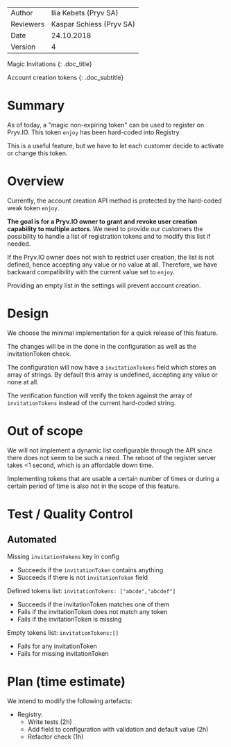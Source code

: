 |         |                       |
| ------- | --------------------- |
| Author  | Ilia Kebets (Pryv SA) |
| Reviewers | Kaspar Schiess (Pryv SA) |
| Date    | 24.10.2018            |
| Version | 4                     |

Magic Invitations
{: .doc_title} 

Account creation tokens
{: .doc_subtitle} 

# Summary

As of today, a "magic non-expiring token" can be used to register on Pryv.IO. This token `enjoy` has been hard-coded into Registry.

This is a useful feature, but we have to let each customer decide to activate or change this token.

# Overview

Currently, the account creation API method is protected by the hard-coded weak token `enjoy`.

**The goal is for a Pryv.IO owner to grant and revoke user creation capability to multiple actors**. We need to provide our customers the possibility to handle a list of registration tokens and to modify this list if needed. 

If the Pryv.IO owner does not wish to restrict user creation, the list is not defined, hence accepting any value or no value at all. Therefore, we have backward compatibility with the current value set to `enjoy`.

Providing an empty list in the settings will prevent account creation.

# Design

We choose the minimal implementation for a quick release of this feature.

The changes will be in the done in the configuration as well as the invitationToken check.

The configuration will now have a `invitationTokens` field which stores an array of strings. By default this array is undefined, accepting any value or none at all.

The verification function will verify the token against the array of `invitationTokens` instead of the current hard-coded string.

# Out of scope

We will not implement a dynamic list configurable through the API since there does not seem to be such a need. The reboot of the register server takes <1 second, which is an affordable down time.

Implementing tokens that are usable a certain number of times or during a certain period of time is also not in the scope of this feature.

# Test / Quality Control

## Automated

Missing `invitationTokens` key in config  
- Succeeds if the `invitationToken` contains anything
- Succeeds if there is not `invitationToken` field  

Defined tokens list: `invitationTokens: ["abcde","abcdef"]`  
- Succeeds if the invitationToken matches one of them  
- Fails if the invitationToken does not match any token  
- Fails if the invitationToken is missing  

Empty tokens list: `invitationTokens:[]`  
- Fails for any invitationToken  
- Fails for missing invitationToken  

# Plan (time estimate)

We intend to modify the following artefacts:

- Registry:
  - Write tests (2h)
  - Add field to configuration with validation and default value (2h)
  - Refactor check (1h)